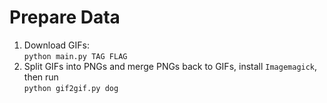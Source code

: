 # Prepare Data
1. Download GIFs:<br>
```python main.py TAG FLAG```
2. Split GIFs into PNGs and merge PNGs back to GIFs, install ``Imagemagick``, then run<br>
```python gif2gif.py dog```
